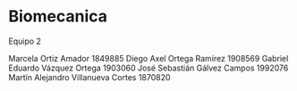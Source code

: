 # Biomecanica
Equipo 2

Marcela Ortiz Amador 1849885
Diego Axel Ortega Ramírez 1908569
Gabriel Eduardo Vázquez Ortega 1903060
José Sebastián Gálvez Campos 1992076
Martín Alejandro Villanueva Cortes 1870820
